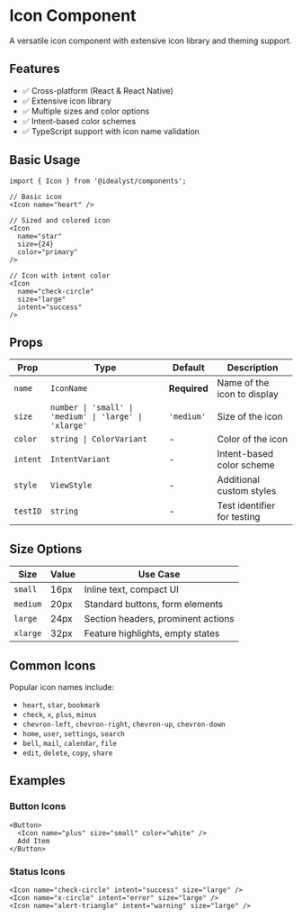 # Icon Component

A versatile icon component with extensive icon library and theming support.

## Features

- ✅ Cross-platform (React & React Native)
- ✅ Extensive icon library
- ✅ Multiple sizes and color options
- ✅ Intent-based color schemes
- ✅ TypeScript support with icon name validation

## Basic Usage

```tsx
import { Icon } from '@idealyst/components';

// Basic icon
<Icon name="heart" />

// Sized and colored icon
<Icon 
  name="star" 
  size={24} 
  color="primary" 
/>

// Icon with intent color
<Icon 
  name="check-circle" 
  size="large" 
  intent="success" 
/>
```

## Props

| Prop | Type | Default | Description |
|------|------|---------|-------------|
| `name` | `IconName` | **Required** | Name of the icon to display |
| `size` | `number \| 'small' \| 'medium' \| 'large' \| 'xlarge'` | `'medium'` | Size of the icon |
| `color` | `string \| ColorVariant` | - | Color of the icon |
| `intent` | `IntentVariant` | - | Intent-based color scheme |
| `style` | `ViewStyle` | - | Additional custom styles |
| `testID` | `string` | - | Test identifier for testing |

## Size Options

| Size | Value | Use Case |
|------|-------|----------|
| `small` | 16px | Inline text, compact UI |
| `medium` | 20px | Standard buttons, form elements |
| `large` | 24px | Section headers, prominent actions |
| `xlarge` | 32px | Feature highlights, empty states |

## Common Icons

Popular icon names include:
- `heart`, `star`, `bookmark`
- `check`, `x`, `plus`, `minus`
- `chevron-left`, `chevron-right`, `chevron-up`, `chevron-down`
- `home`, `user`, `settings`, `search`
- `bell`, `mail`, `calendar`, `file`
- `edit`, `delete`, `copy`, `share`

## Examples

### Button Icons
```tsx
<Button>
  <Icon name="plus" size="small" color="white" />
  Add Item
</Button>
```

### Status Icons
```tsx
<Icon name="check-circle" intent="success" size="large" />
<Icon name="x-circle" intent="error" size="large" />
<Icon name="alert-triangle" intent="warning" size="large" />
```